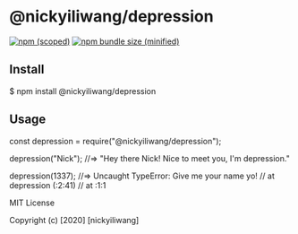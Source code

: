 # @nickyiliwang/depression

[![npm (scoped)](https://img.shields.io/npm/v/@bamblehorse/tiny.svg)](https://www.npmjs.com/package/@bamblehorse/tiny)
[![npm bundle size (minified)](https://img.shields.io/bundlephobia/min/@bamblehorse/tiny.svg)](https://www.npmjs.com/package/@bamblehorse/tiny)

## Install
$ npm install @nickyiliwang/depression


## Usage

const depression = require("@nickyiliwang/depression");

depression("Nick");
//=> "Hey there Nick! Nice to meet you, I'm depression."

depression(1337);
//=> Uncaught TypeError: Give me your name yo!
//    at depression (<anonymous>:2:41)
//    at <anonymous>:1:1



MIT License

Copyright (c) [2020] [nickyiliwang]